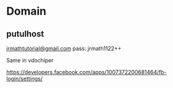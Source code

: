 # Domain

## putulhost

[jrmathtutorial@gmail.com](jrmathtutorial@gmail.com)
pass: jrmath1122++

Same in vdochiper

https://developers.facebook.com/apps/1007372200681464/fb-login/settings/